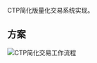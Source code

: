 

CTP简化版量化交易系统实现。

## 方案

![CTP简化交易工作流程](https://github.com/pleuvoir/pdump/blob/master/docs/CTP%E7%AE%80%E5%8C%96%E4%BA%A4%E6%98%93%E5%B7%A5%E4%BD%9C%E6%B5%81%E7%A8%8B.png)
